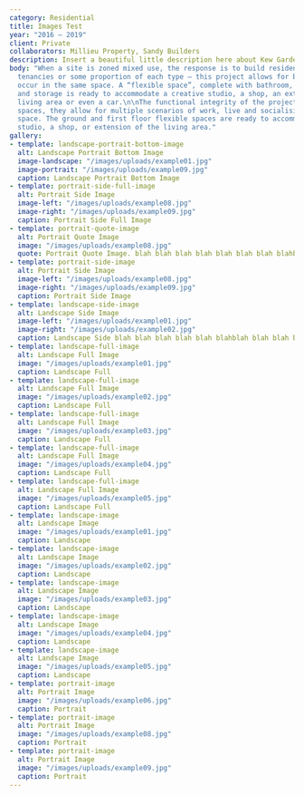 ```yaml
---
category: Residential
title: Images Test
year: "2016 — 2019"
client: Private
collaborators: Millieu Property, Sandy Builders
description: Insert a beautiful little description here about Kew Gardens Apartments.
body: "When a site is zoned mixed use, the response is to build residences or commercial
  tenancies or some proportion of each type – this project allows for both uses to
  occur in the same space. A “flexible space”, complete with bathroom, kitchenette
  and storage is ready to accommodate a creative studio, a shop, an extension of the
  living area or even a car.\n\nThe functional integrity of the project is its flexible
  spaces, they allow for multiple scenarios of work, live and socialising in the same
  space. The ground and first floor flexible spaces are ready to accommodate a creative
  studio, a shop, or extension of the living area."
gallery:
- template: landscape-portrait-bottom-image
  alt: Landscape Portrait Bottom Image
  image-landscape: "/images/uploads/example01.jpg"
  image-portrait: "/images/uploads/example09.jpg"
  caption: Landscape Portrait Bottom Image
- template: portrait-side-full-image
  alt: Portrait Side Image
  image-left: "/images/uploads/example08.jpg"
  image-right: "/images/uploads/example09.jpg"
  caption: Portrait Side Full Image
- template: portrait-quote-image
  alt: Portrait Quote Image
  image: "/images/uploads/example08.jpg"
  quote: Portrait Quote Image. blah blah blah blah blah blah blah blahblah blah blahblah blah blah blah blah.
- template: portrait-side-image
  alt: Portrait Side Image
  image-left: "/images/uploads/example08.jpg"
  image-right: "/images/uploads/example09.jpg"
  caption: Portrait Side Image
- template: landscape-side-image
  alt: Landscape Side Image
  image-left: "/images/uploads/example01.jpg"
  image-right: "/images/uploads/example02.jpg"
  caption: Landscape Side blah blah blah blah blah blahblah blah blah blah blah blah blah blahblah blah blah blah blah blah blah blah blah blah blah blah
- template: landscape-full-image
  alt: Landscape Full Image
  image: "/images/uploads/example01.jpg"
  caption: Landscape Full
- template: landscape-full-image
  alt: Landscape Full Image
  image: "/images/uploads/example02.jpg"
  caption: Landscape Full
- template: landscape-full-image
  alt: Landscape Full Image
  image: "/images/uploads/example03.jpg"
  caption: Landscape Full
- template: landscape-full-image
  alt: Landscape Full Image
  image: "/images/uploads/example04.jpg"
  caption: Landscape Full
- template: landscape-full-image
  alt: Landscape Full Image
  image: "/images/uploads/example05.jpg"
  caption: Landscape Full
- template: landscape-image
  alt: Landscape Image
  image: "/images/uploads/example01.jpg"
  caption: Landscape
- template: landscape-image
  alt: Landscape Image
  image: "/images/uploads/example02.jpg"
  caption: Landscape
- template: landscape-image
  alt: Landscape Image
  image: "/images/uploads/example03.jpg"
  caption: Landscape
- template: landscape-image
  alt: Landscape Image
  image: "/images/uploads/example04.jpg"
  caption: Landscape
- template: landscape-image
  alt: Landscape Image
  image: "/images/uploads/example05.jpg"
  caption: Landscape
- template: portrait-image
  alt: Portrait Image
  image: "/images/uploads/example06.jpg"
  caption: Portrait
- template: portrait-image
  alt: Portrait Image
  image: "/images/uploads/example08.jpg"
  caption: Portrait
- template: portrait-image
  alt: Portrait Image
  image: "/images/uploads/example09.jpg"
  caption: Portrait
---
```

